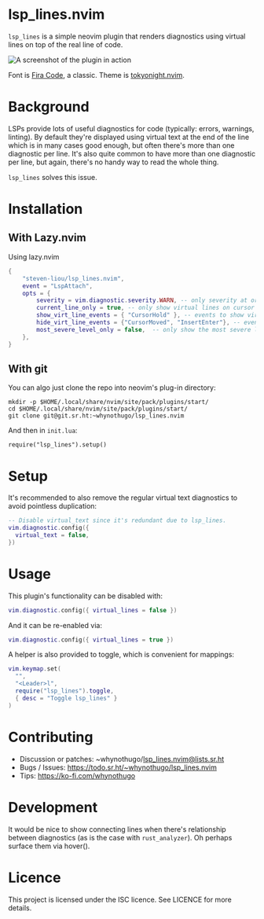 # lsp_lines.nvim

`lsp_lines` is a simple neovim plugin that renders diagnostics using virtual
lines on top of the real line of code.

![A screenshot of the plugin in action](screenshot.png)

Font is [Fira Code][font], a classic.
Theme is [tokyonight.nvim][theme].

[font]: https://github.com/tonsky/FiraCode
[theme]: https://github.com/folke/tokyonight.nvim

# Background

LSPs provide lots of useful diagnostics for code (typically: errors, warnings,
linting). By default they're displayed using virtual text at the end of the
line which is in many cases good enough, but often there's more than one
diagnostic per line. It's also quite common to have more than one diagnostic
per line, but again, there's no handy way to read the whole thing.

`lsp_lines` solves this issue.

# Installation

## With Lazy.nvim

Using lazy.nvim

```lua
{
    "steven-liou/lsp_lines.nvim",
    event = "LspAttach",
    opts = {
        severity = vim.diagnostic.severity.WARN, -- only severity at or above this level will show
        current_line_only = true, -- only show virtual lines on cursor line only
        show_virt_line_events = { "CursorHold" }, -- events to show virtual lines
        hide_virt_line_events = {"CursorMoved", "InsertEnter"}, -- events o hide virtual lines
        most_severe_level_only = false,  -- only show the most severe level at current line. If minimum severity level set above is WARN, then if a line has both two ERROR and one WARN, only the two ERROR will show
    },
}
```

## With git

You can algo just clone the repo into neovim's plug-in directory:

    mkdir -p $HOME/.local/share/nvim/site/pack/plugins/start/
    cd $HOME/.local/share/nvim/site/pack/plugins/start/
    git clone git@git.sr.ht:~whynothugo/lsp_lines.nvim

And then in `init.lua`:

    require("lsp_lines").setup()

# Setup

It's recommended to also remove the regular virtual text diagnostics to avoid
pointless duplication:

```lua
-- Disable virtual_text since it's redundant due to lsp_lines.
vim.diagnostic.config({
  virtual_text = false,
})
```

# Usage

This plugin's functionality can be disabled with:

```lua
vim.diagnostic.config({ virtual_lines = false })
```

And it can be re-enabled via:

```lua
vim.diagnostic.config({ virtual_lines = true })
```

A helper is also provided to toggle, which is convenient for mappings:

```lua
vim.keymap.set(
  "",
  "<Leader>l",
  require("lsp_lines").toggle,
  { desc = "Toggle lsp_lines" }
)
```

# Contributing

- Discussion or patches: ~whynothugo/lsp_lines.nvim@lists.sr.ht
- Bugs / Issues: https://todo.sr.ht/~whynothugo/lsp_lines.nvim
- Tips: https://ko-fi.com/whynothugo

# Development

It would be nice to show connecting lines when there's relationship between
diagnostics (as is the case with `rust_analyzer`). Oh perhaps surface them via
hover().

# Licence

This project is licensed under the ISC licence. See LICENCE for more details.
